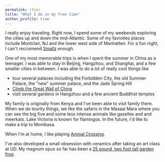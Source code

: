 ```yaml
---
permalink: /fun/
title: "What I do in my free time"
author_profile: true
---
```


I really enjoy traveling. Right now, I spend some of my weekends exploring the cities up and down the mid-Atlantic. Some of my favroties places include Montclair, NJ and the lower west side of Manhatten. For a fun night, I can't reccomend [Smallz](https://www.smallslive.com/) enough. 

One of my most memorable trips is when I spent the summer in China as a teenager. I was able to stay in Beijing, Hangzhou, and Shanghai, and a few smaller cities in between. I was able to do a lot of really cool things like
* tour several palaces including the Forbidden City, the old Summer Palace, the "new" summer palace, and the Jade Spring Hill
* [Climb the Great Wall of China](http://mmayako.github.io\files\ChinaGreatWall.JPG)
* visit several gardens in Hangzhou and a few ancient Buddhist temples 

My family is originally from Kenya and I've been able to visit family there. When we do tourity things, we like the safaris in the Masaai Mara where you can see the big five and some less intense animals like gazelles and and meerkats. Lake Victoria is known for flamingos. In the future, I'd like to make a trip to Mombasa. 

When I'm at home, I like playing [Animal Crossing](http://mmayako.github.io\files\ACMe.PNG"). 

I've also developed a small obsession with ceramics after taking an art class at UD. My magnum opus so far has been a [25 pound, two foot tall garden frog](http://mmayako.github.io/files/CeramicsFrog3.jpg). 